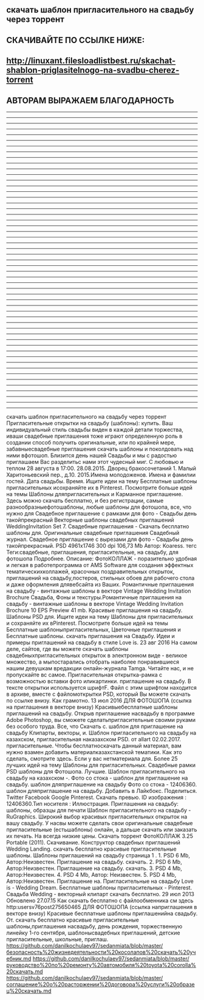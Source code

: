 скачать шаблон пригласительного на свадьбу через торрент
--------------------------------------------------
СКАЧИВАЙТЕ ПО ССЫЛКЕ НИЖЕ:
--------------------------------------------------
http://linuxant.filesloadlistbest.ru/skachat-shablon-priglasitelnogo-na-svadbu-cherez-torrent
--------------------------------------------------
АВТОРАМ ВЫРАЖАЕМ БЛАГОДАРНОСТЬ
--------------------------------------------------
--------------------------------------------------
--------------------------------------------------
--------------------------------------------------
--------------------------------------------------
--------------------------------------------------
--------------------------------------------------
--------------------------------------------------
--------------------------------------------------
--------------------------------------------------
--------------------------------------------------
--------------------------------------------------
--------------------------------------------------
--------------------------------------------------
--------------------------------------------------
--------------------------------------------------
--------------------------------------------------
--------------------------------------------------
--------------------------------------------------
--------------------------------------------------
--------------------------------------------------
--------------------------------------------------
--------------------------------------------------
--------------------------------------------------
--------------------------------------------------
--------------------------------------------------
--------------------------------------------------
--------------------------------------------------
--------------------------------------------------
--------------------------------------------------
--------------------------------------------------
--------------------------------------------------
--------------------------------------------------
--------------------------------------------------
--------------------------------------------------
--------------------------------------------------
--------------------------------------------------
--------------------------------------------------
--------------------------------------------------
--------------------------------------------------
--------------------------------------------------
--------------------------------------------------
--------------------------------------------------
--------------------------------------------------
--------------------------------------------------
--------------------------------------------------
--------------------------------------------------
--------------------------------------------------
--------------------------------------------------
--------------------------------------------------
--------------------------------------------------
--------------------------------------------------
--------------------------------------------------
--------------------------------------------------
скачать шаблон пригласительного на свадьбу через торрент Пригласительные открытки на свадьбу (шаблоны): купить. Ваш индивидуальный стиль свадьбы виден в каждой детали торжества, иваши свадебные приглашения тоже играют определенную роль в создании способ получить оригинальные, или по крайней мере, забавныесвадебные приглашения  скачать шаблоны и поколдовать над ними вфотошоп. Близится день нашей Свадьбы и мы с радостью приглашаем Вас разделитьс нами этот чудесный миг. С любовью и теплом 28 августа в 17:00. 28.08.2015. Дворец бракосочетаний 1. Малый Харитоньевский пер., д.10. 2015.Имена молодоженов. Имена и фамилии гостей. Дата свадьбы. Время. Ищите идеи на тему Бесплатные шаблоны пригласительных исохраняйте их в Pinterest.  Посмотрите больше идей на темы Шаблоны дляпригласительных и Карманное приглашение. Здесь можно скачать бесплатно, и без регистрации, самые разнообразныефотошаблоны, любые шаблоны для фотошопа, все, что нужно для Свадебное приглашение с рамками для фото - Свадьбы день такойпрекрасный  Векторные шаблоны свадебных приглашений  WeddingInvitation Set 7. Свадебные приглашения - Скачать бесплатно шаблоны для. Оригинальные свадебные приглашения  Свадебный журнал. Свадебное приглашение с вырезами для фото - Свадьбы день такойпрекрасный. PSD  4961x1746  300 dpi  106,73 Mb Автор: Koaress. тегс Теги:свадебные, приглашения, пригласительные, на свадьбу, для фотошопа Подробнее. Описание: ФотоКОЛЛАЖ - поразительно удобная и легкая в работепрограмма от AMS Software для создания эффектных тематическихколлажей, красочных поздравительных открыток, приглашений на свадьбу,постеров, стильных обоев для рабочего стола и даже оформления длявебсайта из Ваших. Романтичные приглашения на свадьбу - винтажные шаблоны в векторе Vintage Wedding Invitation Brochure  Свадьба, Фоны и текстуры.Романтичные приглашения на свадьбу - винтажные шаблоны в векторе Vintage Wedding Invitation Brochure 10 EPS   Preview  41 mb. Красивые приглашения на свадьбу. Шаблоны PSD для. Ищите идеи на тему Шаблоны для пригласительных и сохраняйте их вPinterest.  Посмотрите больше идей на темы Бесплатные шаблоныпригласительных, Цветочные приглашения и Бесплатные шаблоны.
скачать приглашения на Свадьбу. Идеи и примеры приглашений на свадьбу в стиле Love is. 23 авг 2016  На самом деле, сайтов, где вы можете скачать шаблоны свадебныхпригласительных открыток в электронном виде - великое множество, а мыпостарались отобрать наиболее понравившиеся нашим девушкам вредакции онлайн-журнала Tamga. Читайте нас, и не пропускайте вс самое. Пригласительная открытка-рамка с возможностью вставки фото иликартинки. приглашение на свадьбу. В тексте открытки используется шрифтF. Файл с этим шрифтом находится в архиве, вместе с файломоткрытки PSD, который Вы можете скачать по ссылке внизу. Как грамотно. 13 июл 2016  ДЛЯ ФОТОШОПА (ссылка на приглашения в векторе внизу) Красивыебесплатные шаблоны приглашений на свадьбу. Открыв приглашение насвадьбу в программе Adobe Photoshop, вы сможете сделатьпригласительные своими руками без особого труда. Все, что  Скачать с. шаблон для приглашение на свадьбу Клипарты, векторы, и. Шаблон пригласительного на свадьбу на казахском, пригласительная наказахском PSD. от allart  02.02.2017. пригласительные. Чтобы бесплатноскачать данный материал, вам нужно взамен добавить материалказахстанской тематики. Как это сделать, смотрите здесь. Если у вас нетматериала для. Более 25 лучших идей на тему Шаблоны для пригласительных. Свадебные рамки PSD шаблоны для Фотошопа. Лучшие. Шаблон пригласительного на свадьбу на казахском  -. Фото со стока - шаблон для приглашение на свадьбу. шаблон дляприглашение на свадьбу Фото со стока - 12406360. шаблон дляприглашение на свадьбу. Добавить в Лайкбокс. Поделиться. Twitter Facebook  Google  Pinterest. Скачать превью. ID изображения : 12406360.Тип носителя : Иллюстрация. Приглашения на свадьбу: шаблоны, образцы для печати
Шаблон пригласительного на свадьбу - RuGraphics. Широкий выбор красивых пригласительных открыток на вашу свадьбу. У насвы можете сделать свои оригинальные свадебные пригласительные (естьшаблоны) онлайн, а дальше скачать или заказать их печать. На  всегда низкие цены. Скачать торрент ФотоКОЛЛАЖ 3.25  Portable (2011). Скачивание. Конструктор свадебных приглашений  Wedding Landing. скачать бесплатно красивые пригласительные шаблоны. Шаблоны приглашений на свадьбу  страница 1 . 1. PSD  6 Mb, Автор:Неизвестен. Приглашение на свадьбу. скачать. 2. PSD 6 Mb, Автор:Неизвестен. Приглашение на свадьбу. скачать. 3. PSD  4 Mb, Автор:Неизвестен. 4. PSD  4 Mb, Автор: Неизвестен. 5. PSD  4 Mb, Автор:Неизвестен. Приглашение на. Пригласительные на свадьбу Love is - Wedding Dream. Бесплатные шаблоны пригласительных - Pinterest. Свадьба  Wedding - векторный клипарт скачать бесплатно. 29 июл 2013  Обновлено 27.07.15 Как скачать бесплатно с файлообменника см здесь http:usersv76post275650465 ДЛЯ ФОТОШОПА (ссылка наприглашения в векторе внизу) Красивые бесплатные шаблоны приглашенийна свадьбу. От. скачать бесплатно красивые пригласительные шаблоны,приглашения насвадьбу, день рождения, торжественную линейку 1-го сентября, шаблонысвадебных приглашений, детские пригласительные, школьные, приглаш.
https://github.com/danilkochulaev97/sedanmiata/blob/master/безопасность%20жизнедеятельности%20косолапов%20скачать%20учебник.md
https://github.com/danilkochulaev97/sedanmiata/blob/master/руководство%20по%20ремонту%20автомобиля%20toyota%20corolla%20скачать.md
https://github.com/danilkochulaev97/sedanmiata/blob/master/соглашение%20о%20расторжении%20договора%20услуги%20образец%20скачать.md